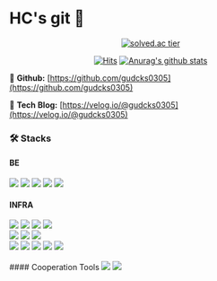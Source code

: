 # HC's git 🌱
<div align=center>

[![solved.ac tier](http://mazassumnida.wtf/api/v2/generate_badge?boj=gudcks0305)](https://solved.ac/gudcks0305)

[![Hits](https://hits.seeyoufarm.com/api/count/incr/badge.svg?url=https%3A%2F%2Fgithub.com%2Fgudcks0305&count_bg=%2379C83D&title_bg=%23555555&icon=&icon_color=%23E7E7E7&title=hits&edge_flat=false)](https://hits.seeyoufarm.com)
[![Anurag's github stats](https://github-readme-stats.vercel.app/api?username=gudcks0305&show_icons=true&theme={theme})](https://github.com/gudcks0305/github-readme-stats)

</div>

📌 **Github:** [https://github.com/gudcks0305](https://github.com/gudcks0305)

📌 **Tech** **Blog:**  [https://velog.io/@gudcks0305](https://velog.io/@gudcks0305)


 ### 🛠 Stacks
 #### BE
  <img src="https://img.shields.io/badge/java-007396?style=for-the-badge&logo=java&logoColor=white">
  <img src="https://img.shields.io/badge/gradle-02303A?style=for-the-badge&logo=gradle&logoColor=white">
  <img src="https://img.shields.io/badge/springboot-6DB33F?style=for-the-badge&logo=springboot&logoColor=white">
  <img src="https://img.shields.io/badge/Spring Security-6DB33F?style=for-the-badge&logo=Spring Security&logoColor=white">
  <img src="https://img.shields.io/badge/Spring Data JPA-6DB33F?style=for-the-badge&logo=Spring&logoColor=white">
 
  <br>

#### INFRA 
  <img src="https://img.shields.io/badge/mysql-4479A1?style=for-the-badge&logo=mysql&logoColor=white"> 
  <img src="https://img.shields.io/badge/Redis-DC382D?style=for-the-badge&logo=Redis&logoColor=white"> 
  <img src="https://img.shields.io/badge/Apache Kafka-231F20?style=for-the-badge&logo=Apache Kafka&logoColor=white"> 
  <img src="https://img.shields.io/badge/Apache Tomcat-F8DC75?style=for-the-badge&logo=Apache Tomcat&logoColor=black"> 
  <br>
  <img src="https://img.shields.io/badge/Let's Encrypt-003A70?style=for-the-badge&logo=Let's Encrypt&logoColor=white"> 
  <img src="https://img.shields.io/badge/nginx-009639?style=for-the-badge&logo=nginx&logoColor=white"> 
  <img src="https://img.shields.io/badge/docker-2496ED?style=for-the-badge&logo=docker&logoColor=white">
  <br>
  <img src="https://img.shields.io/badge/amazon aws-232F3E?style=for-the-badge&logo=amazonaws&logoColor=white"> 
  <img src="https://img.shields.io/badge/AWS S3-569A31?style=for-the-badge&logo=Amazon S3&logoColor=white"> 
  <img src="https://img.shields.io/badge/AWS EC2-FF9900?style=for-the-badge&logo=Amazon EC2&logoColor=white"> 
  <img src="https://img.shields.io/badge/AWS RDS-527FFF?style=for-the-badge&logo=Amazon RDS&logoColor=white">
  <img src="https://img.shields.io/badge/Route 53-5A29E4?style=for-the-badge&logo=Route 53&logoColor=white">
  <br>
  <br>
#### Cooperation Tools
  <img src="https://img.shields.io/badge/git-F05032?style=for-the-badge&logo=git&logoColor=white">
  <img src="https://img.shields.io/badge/github-181717?style=for-the-badge&logo=github&logoColor=white">
 
